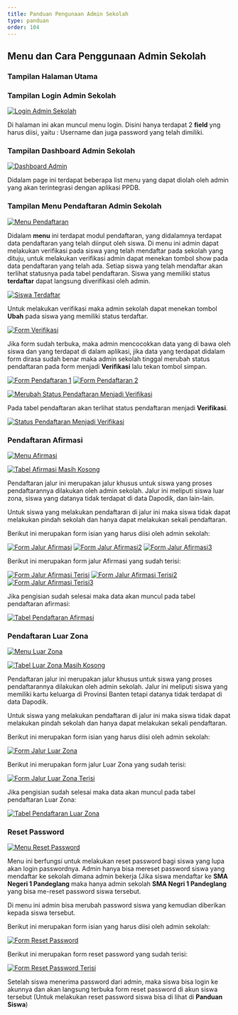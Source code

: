 ```yaml
---
title: Panduan Pengunaan Admin Sekolah
type: panduan
order: 104
---
```


## Menu dan Cara Penggunaan Admin Sekolah

### Tampilan Halaman Utama

<!--  [![Halaman Utama](adminsekolah/psb-umum_halaman-utama.png)](adminsekolah/psb-umum_halaman-utama.png)

Disaat membuka aplikasi PSB untuk admin maka akan muncul tombol **Dashboard**. Disebelah kanan atas terdapat tombol **prinsip utama** dan **login** yang dapat digunakan jika sudah memiliki akun. Tombol prinsip utama akan mengarahkan ke layer asas PPDB dan juga informasi singkat mengenai PPDB.

Berikut ini adalah tampilan layer mengenai informasi singkat dan asas PPDB pada halaman utama:

 [![AInformasi Singkat PPDB](adminsekolah/psb-umum_informasi-singkat-ppdb.png)](adminsekolah/psb-umum_informasi-singkat-ppdb.png)

 [![Asas PPDB](adminsekolah/psb-umum_asas-ppdb.png)](adminsekolah/psb-umum_asas-ppdb.png) -->

### Tampilan Login Admin Sekolah

[![Login Admin Sekolah](adminsekolah/psb-umum_halaman-login-admin.png)](adminsekolah/psb-umum_halaman-login-admin.png)

Di halaman ini akan muncul menu login. Disini hanya terdapat 2 **field** yng harus diisi, yaitu : Username dan juga password yang telah dimiliki.

### Tampilan Dashboard Admin Sekolah

[![Dashboard Admin](adminsekolah/psb-umum_halaman-dashboard-utama.png)](adminsekolah/psb-umum_halaman-dashboard-utama.png)

Didalam page ini terdapat beberapa list menu yang dapat diolah oleh admin yang akan terintegrasi dengan aplikasi PPDB.

### Tampilan Menu Pendaftaran Admin Sekolah

[![Menu Pendaftaran](adminsekolah/psb-umum_menu-pendaftaran-admin.png)](adminsekolah/psb-umum_menu-pendaftaran-admin.png)

Didalam **menu** ini terdapat modul pendaftaran, yang didalamnya terdapat data pendaftaran yang telah diinput oleh siswa. Di menu ini admin dapat melakukan verifikasi pada siswa yang telah mendaftar pada sekolah yang dituju, untuk melakukan verifikasi admin dapat menekan tombol show pada data pendaftaran yang telah ada. Setiap siswa yang telah mendaftar akan terlihat statusnya pada tabel pendaftaran. Siswa yang memiliki status **terdaftar** dapat langsung diverifikasi oleh admin.

[![Siswa Terdaftar](adminsekolah/psb-umum_menu-siswa-terdaftar.png)](adminsekolah/psb-umum_menu-siswa-terdaftar.png)

Untuk melakukan verifikasi maka admin sekolah dapat menekan tombol **Ubah** pada siswa yang memiliki status terdaftar.

[![Form Verifikasi](adminsekolah/psb-umum_menu-tombol-ubah.png)](adminsekolah/psb-umum_menu-tombol-ubah.png)

Jika form sudah terbuka, maka admin mencocokkan data yang di bawa oleh siswa dan yang terdapat di dalam aplikasi, jika data yang terdapat didalam form dirasa sudah benar maka admin sekolah tinggal merubah status pendaftaran pada form menjadi **Verifikasi** lalu tekan tombol simpan.

[![Form Pendaftaran 1](adminsekolah/psb-umum_menu-form-pendaftaran-1.png)](adminsekolah/psb-umum_menu-form-pendaftaran-1.png)
[![Form Pendaftaran 2](adminsekolah/psb-umum_menu-form-pendaftaran-2.png)](adminsekolah/psb-umum_menu-form-pendaftaran-2.png)

[![Merubah Status Pendaftaran Menjadi Verifikasi](adminsekolah/psb-umum_menu-merubah-status-pendaftaran-menjadi-verifikasi.png)](adminsekolah/psb-umum_menu-merubah-status-pendaftaran-menjadi-verifikasi.png)

Pada tabel pendaftaran akan terlihat status pendaftaran menjadi **Verifikasi**.

[![Status Pendaftaran Menjadi Verifikasi](adminsekolah/psb-umum_menu-status-pendaftaran-menjadi-verifikasi.png)](adminsekolah/psb-umum_menu-status-pendaftaran-menjadi-verifikasi.png)

### Pendaftaran Afirmasi

[![Menu Afirmasi](adminsekolah/psb-umum_menu-afirmasi.png)](adminsekolah/psb-umum_menu-afirmasi.png)

[![Tabel Afirmasi Masih Kosong](adminsekolah/psb-umum_tabel-afirmasi-masih-kosong.png)](adminsekolah/psb-umum_tabel-afirmasi-masih-kosong.png)

Pendaftaran jalur ini merupakan jalur khusus untuk siswa yang proses pendaftarannya dilakukan oleh admin sekolah. Jalur ini meliputi siswa luar zona, siswa yang datanya tidak terdapat di data Dapodik, dan lain-lain. 

Untuk siswa yang melakukan pendaftaran di jalur ini maka siswa tidak dapat melakukan pindah sekolah dan hanya dapat melakukan sekali pendaftaran.

Berikut ini merupakan form isian yang harus diisi oleh admin sekolah:

[![Form Jalur Afirmasi](adminsekolah/psb-umum_menu-form-afirmasi.png)](adminsekolah/psb-umum_menu-form-afirmasi.png)
[![Form Jalur Afirmasi2](adminsekolah/psb-umum_menu-form-afirmasi2.png)](adminsekolah/psb-umum_menu-form-afirmasi2.png)
[![Form Jalur Afirmasi3](adminsekolah/psb-umum_menu-form-afirmasi3.png)](adminsekolah/psb-umum_menu-form-afirmasi3.png)

Berikut ini merupakan form jalur Afirmasi yang sudah terisi:

[![Form Jalur Afirmasi Terisi](adminsekolah/psb-umum_menu-form-afirmasi-terisi.png)](adminsekolah/psb-umum_menu-form-afirmasi-terisi.png)
[![Form Jalur Afirmasi Terisi2](adminsekolah/psb-umum_menu-form-afirmasi-terisi2.png)](adminsekolah/psb-umum_menu-form-afirmasi-terisi2.png)
[![Form Jalur Afirmasi Terisi3](adminsekolah/psb-umum_menu-form-afirmasi-terisi3.png)](adminsekolah/psb-umum_menu-form-afirmasi-terisi3.png)

Jika pengisian sudah selesai maka data akan muncul pada tabel pendaftaran afirmasi:

[![Tabel Pendaftaran Afirmasi](adminsekolah/psb-umum_menu-tabel-afirmasi.png)](adminsekolah/psb-umum_menu-tabel-afirmasi.png)

### Pendaftaran Luar Zona

[![Menu Luar Zona](adminsekolah/psb-umum_menu-luar-zona.png)](adminsekolah/psb-umum_menu-luar-zona.png)

[![Tabel Luar Zona Masih Kosong](adminsekolah/psb-umum_tabel-luar-zona-masih-kosong.png)](adminsekolah/psb-umum_tabel-luar-zona-masih-kosong.png)

Pendaftaran jalur ini merupakan jalur khusus untuk siswa yang proses pendaftarannya dilakukan oleh admin sekolah. Jalur ini meliputi siswa yang memiliki kartu keluarga di Provinsi Banten tetapi datanya tidak terdapat di data Dapodik. 

Untuk siswa yang melakukan pendaftaran di jalur ini maka siswa tidak dapat melakukan pindah sekolah dan hanya dapat melakukan sekali pendaftaran.

Berikut ini merupakan form isian yang harus diisi oleh admin sekolah:

[![Form Jalur Luar Zona](adminsekolah/psb-umum_menu-form-luar-zona.png)](adminsekolah/psb-umum_menu-form-luar-zona.png)

Berikut ini merupakan form jalur Luar Zona yang sudah terisi:

[![Form Jalur Luar Zona Terisi](adminsekolah/psb-umum_menu-form-luar-zona-terisi.png)](adminsekolah/psb-umum_menu-form-luar-zona-terisi.png)

Jika pengisian sudah selesai maka data akan muncul pada tabel pendaftaran Luar Zona:

[![Tabel Pendaftaran Luar Zona](adminsekolah/psb-umum_menu-tabel-luar-zona.png)](adminsekolah/psb-umum_menu-tabel-luar-zona.png)

### Reset Password

[![Menu Reset Password](adminsekolah/psb-umum_menu-reset-password.png)](adminsekolah/psb-umum_menu-reset-password.png)

Menu ini berfungsi untuk melakukan reset password bagi siswa yang lupa akan login passwordnya. Admin hanya bisa mereset password siswa yang mendaftar ke sekolah dimana admin bekerja (Jika siswa mendaftar ke **SMA Negeri 1 Pandeglang** maka hanya admin sekolah **SMA Negri 1 Pandeglang** yang bisa me-reset password siswa tersebut.

Di menu ini admin bisa merubah password siswa yang kemudian diberikan kepada siswa tersebut.

Berikut ini merupakan form isian yang harus diisi oleh admin sekolah:

[![Form Reset Password](adminsekolah/psb-umum_menu-form-reset-password.png)](adminsekolah/psb-umum_menu-form-reset-password.png)

Berikut ini merupakan form reset password yang sudah terisi:

[![Form Reset Password Terisi](adminsekolah/psb-umum_menu-form-reset-password-terisi.png)](adminsekolah/psb-umum_menu-form-reset-password-terisi.png)

Setelah siswa menerima password dari admin, maka siswa bisa login ke akunnya dan akan langsung terbuka form reset password di akun siswa tersebut (Untuk melakukan reset password siswa bisa di lihat di **Panduan Siswa**)
